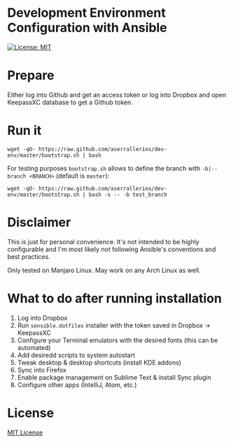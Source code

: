 Development Environment Configuration with Ansible
==================================================

[![License: MIT](https://img.shields.io/badge/license-MIT%20License-blue.svg)](https://raw.githubusercontent.com/aserrallerios/dev-env/master/LICENSE)

# Prepare

Either log into Github and get an access token or log into Dropbox and open KeepassXC database to get a Github token.

# Run it

```shell
wget -qO- https://raw.github.com/aserrallerios/dev-env/master/bootstrap.sh | bash
```
For testing purposes `bootstrap.sh` allows to define the branch with `-b|--branch <BRANCH>` (default is `master`):
```shell
wget -qO- https://raw.github.com/aserrallerios/dev-env/master/bootstrap.sh | bash -s -- -b test_branch
```

# Disclaimer

This is just for personal convenience. It's not intended to be highly configurable and I'm most likely not following Ansible's conventions and best practices.

Only tested on Manjaro Linux. May work on any Arch Linux as well.

# What to do after running installation

1. Log into Dropbox
2. Run `sensible.dotfiles` installer with the token saved in Dropbox -> KeepassXC
3. Configure your Terminal emulators with the desired fonts (this can be automated)
4. Add desiredd scripts to system autostart
5. Tweak desktop & desktop shortcuts (install KDE addons)
6. Sync into Firefox
7. Enable package management on Sublime Text & install Sync plugin
8. Configure other apps (IntelliJ, Atom, etc.)

# License

[MIT License](LICENSE)
